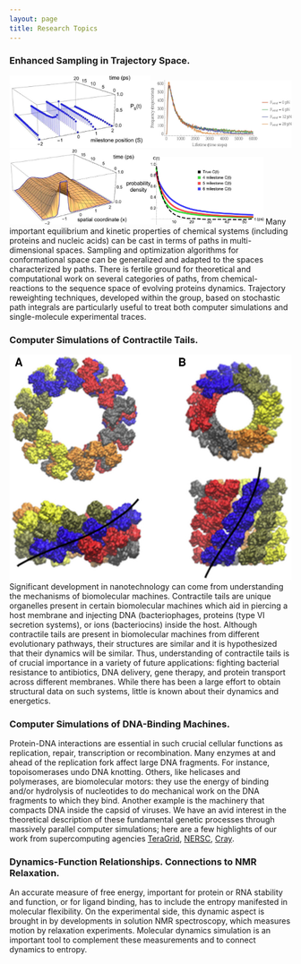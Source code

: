 ```yaml
---
layout: page
title: Research Topics
---
```


### Enhanced Sampling in Trajectory Space.
<img src="/img/gian2a.jpeg" style="width:50%"><img src="/img/gianmarc.jpeg" style="width:50%">
<img src="/img/gian2b.jpeg" style="width:50%"><img src="/img/gian3.jpeg" style="width:40%">
Many important equilibrium and kinetic properties of chemical systems (including proteins and nucleic acids) can be cast in terms of paths in multi-dimensional spaces. Sampling and optimization algorithms for conformational space can be generalized and adapted to the spaces characterized by paths. There is fertile ground for theoretical and computational work on several categories of paths, from chemical-reactions to the sequence space of evolving proteins dynamics. Trajectory reweighting techniques, developed within the group, based on stochastic path integrals are particularly useful to treat both computer simulations and single-molecule experimental traces.

### Computer Simulations of Contractile Tails.
<img src="/img/Anu1.jpg" style="width:100%">
Significant development in nanotechnology can come from understanding the mechanisms of biomolecular machines. Contractile tails are unique organelles present in certain biomolecular machines which aid in piercing a host membrane and injecting DNA (bacteriophages, proteins (type VI secretion systems), or ions (bacteriocins) inside the host. Although contractile tails are present in biomolecular machines from different evolutionary pathways, their structures are similar and it is hypothesized that their dynamics will be similar. Thus, understanding of contractile tails is of crucial importance in a variety of future applications: fighting bacterial resistance to antibiotics, DNA delivery, gene therapy, and protein transport across different membranes. While there has been a large effort to obtain structural data on such systems, little is known about their dynamics and energetics. 

### Computer Simulations of DNA-Binding Machines.
Protein-DNA interactions are essential in such crucial cellular functions as replication, repair, transcription or recombination. Many enzymes at and ahead of the replication fork affect large DNA fragments. For instance, topoisomerases undo DNA knotting. Others, like helicases and polymerases, are biomolecular motors: they use the energy of binding and/or hydrolysis of nucleotides to do mechanical work on the DNA fragments to which they bind. Another example is the machinery that compacts DNA inside the capsid of viruses. We have an avid interest in the theoretical description of these fundamental genetic processes through massively parallel computer simulations; here are a few highlights of our work from supercomputing agencies [TeraGrid](http://www.tacc.utexas.edu/feature_stories/2008/recipes_for_replication.php),
[NERSC](http://www.nersc.gov/news/nerscnews/NERSCNews_2008_03.pdf), [Cray](http://www.cray.com/Assets/PDF/successstories/DNA_nanoparticles.pdf).

### Dynamics-Function Relationships. Connections to NMR Relaxation.
An accurate measure of free energy, important for protein or RNA stability and function, or for ligand binding, has to include the entropy manifested in molecular flexibility. On the experimental side, this dynamic aspect is brought in by developments in solution NMR spectroscopy, which measures motion by relaxation experiments. Molecular dynamics simulation is an important tool to complement these measurements and to connect dynamics to entropy.

